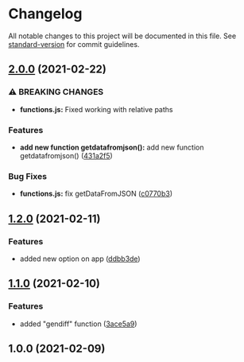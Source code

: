 # Changelog

All notable changes to this project will be documented in this file. See [standard-version](https://github.com/conventional-changelog/standard-version) for commit guidelines.

## [2.0.0](https://github.com/vitalii88/frontend-project-lvl2/compare/v1.2.0...v2.0.0) (2021-02-22)


### ⚠ BREAKING CHANGES

* **functions.js:** Fixed working with relative paths

### Features

* **add new function getdatafromjson():** add new function getdatafromjson() ([431a2f5](https://github.com/vitalii88/frontend-project-lvl2/commit/431a2f5ad7b3c8aeeae036231277378b3455ea3b))


### Bug Fixes

* **functions.js:** fix getDataFromJSON ([c0770b3](https://github.com/vitalii88/frontend-project-lvl2/commit/c0770b3c31f94526f656c64b5312be8625e1cac3))

## [1.2.0](https://github.com/vitalii88/frontend-project-lvl2/compare/v1.1.0...v1.2.0) (2021-02-11)


### Features

* added new option on app ([ddbb3de](https://github.com/vitalii88/frontend-project-lvl2/commit/ddbb3de50a1f281a7fad20d69a21e102fdcac069))

## [1.1.0](https://github.com/vitalii88/frontend-project-lvl2/compare/v1.0.0...v1.1.0) (2021-02-10)


### Features

* added "gendiff" function ([3ace5a9](https://github.com/vitalii88/frontend-project-lvl2/commit/3ace5a96a0df2ee9983710caec50855aea3a1117))

## 1.0.0 (2021-02-09)

